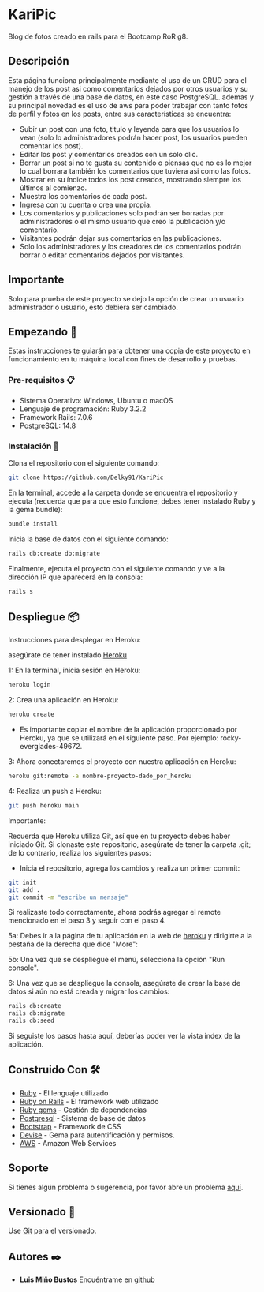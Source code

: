 # KariPic

Blog de fotos creado en rails para el Bootcamp RoR g8.

## Descripción

Esta página funciona principalmente mediante el uso de un CRUD para el manejo de los post asi como comentarios dejados por otros usuarios y su gestión a través de una base de datos, en este caso PostgreSQL. ademas y su principal novedad es el uso de aws para poder trabajar con tanto fotos de perfil y fotos en los posts, entre sus características se encuentra:

- Subir un post con una foto, titulo y leyenda para que los usuarios lo vean (solo lo administradores podrán hacer post, los usuarios pueden comentar los post).
- Editar los post y comentarios creados con un solo clic.
- Borrar un post si no te gusta su contenido o piensas que no es lo mejor lo cual borrara también los comentarios que tuviera asi como las fotos.
- Mostrar en su índice todos los post creados, mostrando siempre los últimos al comienzo.
- Muestra los comentarios de cada post.
- Ingresa con tu cuenta o crea una propia.
- Los comentarios y publicaciones solo podrán ser borradas por administradores o el mismo usuario que creo la publicación y/o comentario.
- Visitantes podrán dejar sus comentarios en las publicaciones.
- Solo los administradores y los creadores de los comentarios podrán borrar o editar comentarios dejados por visitantes.

## Importante

Solo para prueba de este proyecto se dejo la opción de crear un usuario administrador o usuario, esto debiera ser cambiado.

## Empezando 🚀

Estas instrucciones te guiarán para obtener una copia de este proyecto en funcionamiento en tu máquina local con fines de desarrollo y pruebas.

### Pre-requisitos 📋

- Sistema Operativo: Windows, Ubuntu o macOS
- Lenguaje de programación: Ruby 3.2.2
- Framework Rails: 7.0.6
- PostgreSQL: 14.8

### Instalación 🔧

Clona el repositorio con el siguiente comando:

```bash
git clone https://github.com/Delky91/KariPic
```

En la terminal, accede a la carpeta donde se encuentra el repositorio y ejecuta (recuerda que para que esto funcione, debes tener instalado Ruby y la gema bundle):

```bash
bundle install
```

Inicia la base de datos con el siguiente comando:

```bash
rails db:create db:migrate
```

Finalmente, ejecuta el proyecto con el siguiente comando y ve a la dirección IP que aparecerá en la consola:

```bash
rails s
```

## Despliegue 📦

Instrucciones para desplegar en Heroku:

asegúrate de tener instalado [Heroku](https://devcenter.heroku.com/articles/heroku-cli#install-the-heroku-cli)

1: En la terminal, inicia sesión en Heroku:

```bash
heroku login
```

2: Crea una aplicación en Heroku:

```bash
heroku create
```

- Es importante copiar el nombre de la aplicación proporcionado por Heroku, ya que se utilizará en el siguiente paso. Por ejemplo: rocky-everglades-49672.

3: Ahora conectaremos el proyecto con nuestra aplicación en Heroku:

```bash
heroku git:remote -a nombre-proyecto-dado_por_heroku
```

4: Realiza un push a Heroku:

```bash
git push heroku main
```

Importante:

Recuerda que Heroku utiliza Git, así que en tu proyecto debes haber iniciado Git. Si clonaste este repositorio, asegúrate de tener la carpeta .git; de lo contrario, realiza los siguientes pasos:

- Inicia el repositorio, agrega los cambios y realiza un primer commit:

```bash
git init
git add .
git commit -m "escribe un mensaje"
```

Si realizaste todo correctamente, ahora podrás agregar el remote mencionado en el paso 3 y seguir con el paso 4.

5a: Debes ir a la página de tu aplicación en la web de [heroku](https://id.heroku.com/login) y dirigirte a la pestaña de la derecha que dice "More":

5b: Una vez que se despliegue el menú, selecciona la opción "Run console".

6: Una vez que se despliegue la consola, asegúrate de crear la base de datos si aún no está creada y migrar los cambios:

```bash
rails db:create
rails db:migrate
rails db:seed
```

Si seguiste los pasos hasta aquí, deberías poder ver la vista index de la aplicación.

## Construido Con 🛠️

- [Ruby](https://www.ruby-lang.org/es/) - El lenguaje utilizado
- [Ruby on Rails](https://rubyonrails.org) - El framework web utilizado
- [Ruby gems](https://rubygems.org) - Gestión de dependencias
- [Postgresql](https://www.postgresql.org) - Sistema de base de datos
- [Bootstrap](https://getbootstrap.com/) - Framework de CSS
- [Devise](https://github.com/heartcombo/devise) - Gema para autentificación y permisos.
- [AWS](https://aws.amazon.com/es/) - Amazon Web Services

## Soporte

Si tienes algún problema o sugerencia, por favor abre un problema [aquí](https://github.com/Delky91/KariPic/issues).

## Versionado 📌

Use [Git](https://git-scm.com) para el versionado.

## Autores ✒️

- **Luis Miño Bustos** Encuéntrame en [github](https://github.com/Delky91)
  